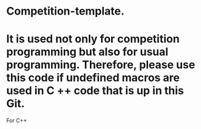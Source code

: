 # Competition-template.
# It is used not only for competition programming but also for usual programming. Therefore, please use this code if undefined macros are used in C ++ code that is up in this Git.
For C++
